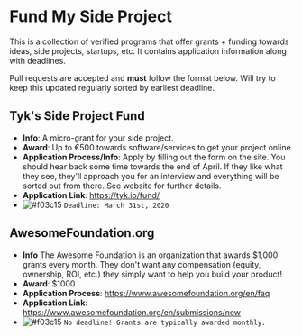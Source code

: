 # Fund My Side Project
This is a collection of verified programs that offer grants + funding towards ideas, side projects, startups, etc. It contains application information along with deadlines.

Pull requests are accepted and **must** follow the format below. Will try to keep this updated regularly sorted by earliest deadline.

Tyk's Side Project Fund
-----
* **Info**: A micro-grant for your side project.
* **Award**: Up to €500 towards software/services to get your project online.
* **Application Process/Info**: Apply by filling out the form on the site. You should hear back some time towards the end of April. If they like what they see, they'll approach you for an interview and everything will be sorted out from there. See website for further details.
* **Application Link**: https://tyk.io/fund/
* ![#f03c15](https://placehold.it/15/f03c15/000000?text=+) `Deadline: March 31st, 2020`

AwesomeFoundation.org
----
* **Info** The Awesome Foundation is an organization that awards $1,000 grants every month. They don't want any compensation (equity, ownership, ROI, etc.) they simply want to help you build your product!
* **Award**: $1000
* **Application Process**: https://www.awesomefoundation.org/en/faq
* **Application Link**: https://www.awesomefoundation.org/en/submissions/new
* ![#f03c15](https://placehold.it/15/f03c15/000000?text=+) `No deadline! Grants are typically awarded monthly.`

